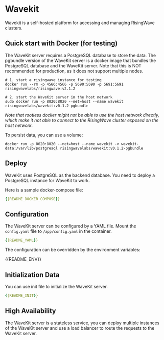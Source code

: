 # Wavekit

Wavekit is a self-hosted platform for accessing and managing RisingWave clusters. 

## Quick start with Docker (for testing)

The WaveKit server requires a PostgreSQL database to store the data. The pgbundle version of the WaveKit server is a docker image that bundles the PostgreSQL database and the WaveKit server. Note that this is NOT recommended for production, as it does not support multiple nodes.

```shell
# 1. start a risingwave instance for testing
docker run --rm -p 4566:4566 -p 5690:5690 -p 5691:5691 risingwavelabs/risingwave:v2.1.2  

# 2. start the WaveKit server in the host network 
sudo docker run -p 8020:8020 --net=host --name wavekit risingwavelabs/wavekit:v0.1.2-pgbundle
```

*Note that rootless docker might not be able to use the host network directly, which make it not able to connect to the RisingWave cluster exposed on the host network.*

To persist data, you can use a volume:

```shell
docker run -p 8020:8020 --net=host --name wavekit -v wavekit-data:/var/lib/postgresql risingwavelabs/wavekit:v0.1.2-pgbundle
``` 

## Deploy

WaveKit uses PostgreSQL as the backend database. You need to deploy a PostgreSQL instance for WaveKit to work.

Here is a sample docker-compose file:

```yaml
{{README_DOCKER_COMPOSE}}
```

## Configuration

The WaveKit server can be configured by a YAML file. Mount the `config.yaml` file to `/app/config.yaml` in the container.

```yaml
{{README_YAML}}
```

The configuration can be overridden by the environment variables:

{{README_ENV}}

## Initialization Data

You can use init file to initialize the WaveKit server.

```yaml
{{README_INIT}}
```

## High Availability

The WaveKit server is a stateless service, you can deploy multiple instances of the WaveKit server and use a load balancer to route the requests to the WaveKit server. 
